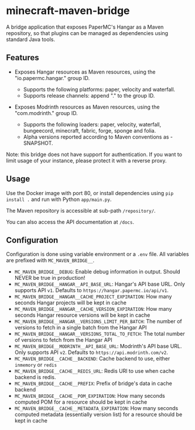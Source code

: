 # minecraft-maven-bridge

A bridge application that exposes PaperMC's Hangar as a Maven repository, so that plugins can be managed as dependencies using standard Java tools.

## Features

* Exposes Hangar resources as Maven resources, using the "io.papermc.hangar.<platform>" group ID.
  * Supports the following platforms: paper, velocity and waterfall.
  * Supports release channels: append ".<channel>" to the group ID.

* Exposes Modrinth resources as Maven resources, using the "com.modrinth.<loader>" group ID.
  * Supports the following loaders: paper, velocity, waterfall, bungeecord, minecraft, fabric, forge, sponge and folia.
  * Alpha versions reported according to Maven conventions as -SNAPSHOT.

Note: this bridge does not have support for authentication. If you want to limit usage of your instance, please protect it with a reverse proxy.

## Usage

Use the Docker image with port 80, or install dependencies using `pip install .` and run with Python `app/main.py`.

The Maven repository is accessible at sub-path `/repository/`.

You can also access the API documentation at `/docs`.

## Configuration

Configuration is done using variable environment or a `.env` file. All variables are prefixed with `MC_MAVEN_BRIDGE__`.

* `MC_MAVEN_BRIDGE__DEBUG`: Enable debug information in output. Should NEVER be true in production!
* `MC_MAVEN_BRIDGE__HANGAR__API_BASE_URL`: Hangar's API base URL. Only supports API `v1`. Defaults to `https://hangar.papermc.io/api/v1`.
* `MC_MAVEN_BRIDGE__HANGAR__CACHE_PROJECT_EXPIRATION`: How many seconds Hangar projects will be kept in cache
* `MC_MAVEN_BRIDGE__HANGAR__CACHE_VERSION_EXPIRATION`: How many seconds Hangar resource versions will be kept in cache
* `MC_MAVEN_BRIDGE__HANGAR__VERSIONS_LIMIT_PER_BATCH`: The number of versions to fetch in a single batch from the Hangar API
* `MC_MAVEN_BRIDGE__HANGAR__VERSIONS_TOTAL_TO_FETCH`: The total number of versions to fetch from the Hangar API
* `MC_MAVEN_BRIDGE__MODRINTH__API_BASE_URL`: Modrinth's API base URL. Only supports API `v2`. Defaults to `https://api.modrinth.com/v2`.
* `MC_MAVEN_BRIDGE__CACHE__BACKEND`: Cache backend to use, either `inmemory` or `redis`
* `MC_MAVEN_BRIDGE__CACHE__REDIS_URL`: Redis URl to use when cache backend is redis.
* `MC_MAVEN_BRIDGE__CACHE__PREFIX`: Prefix of bridge's data in cache backend
* `MC_MAVEN_BRIDGE__CACHE__POM_EXPIRATION`: How many seconds computed POM for a resource should be kept in cache
* `MC_MAVEN_BRIDGE__CACHE__METADATA_EXPIRATION`: How many seconds computed metadata (essentially version list) for a resource should be kept in cache
